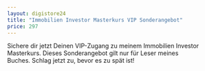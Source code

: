 ```yaml
---
layout: digistore24
title: "Immobilien Investor Masterkurs VIP Sonderangebot"
price: 297
---
```

<p>Sichere dir jetzt Deinen VIP-Zugang&#xA0;zu meinem Immobilien Investor Masterkurs.&#xA0;Dieses Sonderangebot gilt nur f&#xFC;r Leser meines Buches.&#xA0;Schlag jetzt zu, bevor es zu sp&#xE4;t ist!</p>